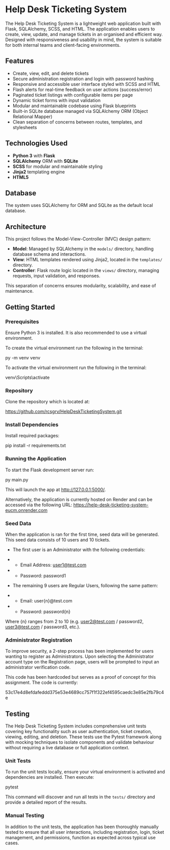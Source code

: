 # Help Desk Ticketing System

The Help Desk Ticketing System is a lightweight web application built with Flask, SQLAlchemy, SCSS, and HTML. The application enables users to create, view, update, and manage tickets in an organised and efficient way. Designed with responsiveness and usability in mind, the system is suitable for both internal teams and client-facing environments. 

## Features

- Create, view, edit, and delete  tickets
- Secure administration registration and login with password hashing
- Responsive and accessible user interface styled with SCSS and HTML
- Flash alerts for real-time feedback on user actions (success/error)
- Paginated ticket listings with configurable items per page
- Dynamic ticket forms with input validation
- Modular and maintainable codebase using Flask blueprints
- Built-in SQLite database managed via SQLAlchemy ORM (Object Relational Mapper)
- Clean separation of concerns between routes, templates, and stylesheets

## Technologies Used

- **Python 3** with **Flask**
- **SQLAlchemy** ORM with **SQLite**
- **SCSS** for modular and maintainable styling
- **Jinja2** templating engine
- **HTML5**

## Database
The system uses SQLAlchemy for ORM and SQLite as the default local database. 

## Architecture

This project follows the Model-View-Controller (MVC) design pattern:

- **Model**: Managed by SQLAlchemy in the `models/` directory, handling database schema and interactions.
- **View**: HTML templates rendered using Jinja2, located in the `templates/` directory.
- **Controller**: Flask route logic located in the `views/` directory, managing requests, input validation, and responses.

This separation of concerns ensures modularity, scalability, and ease of maintenance.

## Getting Started

### Prerequisites

Ensure Python 3 is installed. It is also recommended to use a virtual environment.

To create the virtual environment run the following in the terminal: 

py -m venv venv

To activate the virtual environment run the following in the terminal: 

venv\Scripts\activate

### Repository

Clone the repository which is located at: 

https://github.com/rcsgrv/HelpDeskTicketingSystem.git

### Install Dependencies

Install required packages: 

pip install -r requirements.txt

### Running the Application

To start the Flask development server run: 

py main.py

This will launch the app at http://127.0.0.1:5000/.

Alternatively, the application is currently hosted on Render and can be accessed via the following URL: https://help-desk-ticketing-system-eucm.onrender.com

### Seed Data

When the application is ran for the first time, seed data will be generated. This seed data consists of 10 users and 10 tickets. 

- The first user is an Administrator with the following credentials:
- - Email Address: user1@test.com
- - Password: password1

- The remaining 9 users are Regular Users, following the same pattern:
- - Email: user{n}@test.com
- - Password: password{n}

Where {n} ranges from 2 to 10 (e.g. user2@test.com / password2, user3@test.com / password3, etc.).

### Administrator Registration

To improve security, a 2-step process has been implemented for users wanting to register as Administrators. Upon selecting the Administrator account type on the Registration page, users will be prompted to input an administrator verification code. 

This code has been hardcoded but serves as a proof of concept for this assignment. The code is currently: 

53c17e4d8efdafeddd375e53e4689cc757f1f322ef4595caedc3e85e2fb79c4e

## Testing

The Help Desk Ticketing System includes comprehensive unit tests covering key functionality such as user authentication, ticket creation, viewing, editing, and deletion. These tests use the Pytest framework along with mocking techniques to isolate components and validate behaviour without requiring a live database or full application context.

### Unit Tests
To run the unit tests locally, ensure your virtual environment is activated and dependencies are installed. Then execute: 

pytest

This command will discover and run all tests in the `tests/` directory and provide a detailed report of the results.

### Manual Testing
In addition to the unit tests, the application has been thoroughly manually tested to ensure that all user interactions, including registration, login, ticket management, and permissions, function as expected across typical use cases.